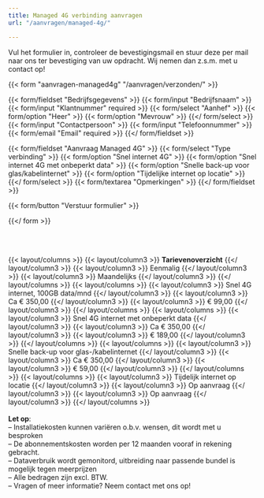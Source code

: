 ```yaml
---
title: Managed 4G verbinding aanvragen
url: "/aanvragen/managed-4g/"

---
```

Vul het formulier in, controleer de bevestigingsmail en stuur deze per mail naar ons ter bevestiging van uw opdracht. Wij nemen dan z.s.m. met u contact op!

{{< form "aanvragen-managed4g" "/aanvragen/verzonden/" >}}

{{< form/fieldset "Bedrijfsgegevens" >}}
{{< form/input "Bedrijfsnaam" >}}
{{< form/input "Klantnummer" required >}}
{{< form/select "Aanhef" >}}
{{< form/option "Heer" >}}
{{< form/option "Mevrouw" >}}
{{</ form/select >}}
{{< form/input "Contactpersoon" >}}
{{< form/input "Telefoonnummer" >}}
{{< form/email "Email" required >}}
{{</ form/fieldset >}}

{{< form/fieldset "Aanvraag Managed 4G" >}}
{{< form/select "Type verbinding" >}}
{{< form/option "Snel internet 4G" >}}
{{< form/option "Snel internet 4G met onbeperkt data" >}}
{{< form/option "Snelle back-up voor glas/kabelinternet" >}}
{{< form/option "Tijdelijke internet op locatie" >}}
{{</ form/select >}}
{{< form/textarea "Opmerkingen" >}}
{{</ form/fieldset >}}

{{< form/button "Verstuur formulier" >}}

{{</ form >}}

<br><br>

{{< layout/columns >}}
{{< layout/column3 >}}
**Tarievenoverzicht**
{{</ layout/column3 >}}
{{< layout/column3 >}}
Eenmalig
{{</ layout/column3 >}}
{{< layout/column3 >}}
Maandelijks
{{</ layout/column3 >}}
{{</ layout/columns >}}
{{< layout/columns >}}
{{< layout/column3 >}}
Snel 4G internet, 100GB data/mnd
{{</ layout/column3 >}}
{{< layout/column3 >}}
Ca € 350,00
{{</ layout/column3 >}}
{{< layout/column3 >}}
€ 99,00
{{</ layout/column3 >}}
{{</ layout/columns >}}
{{< layout/columns >}}
{{< layout/column3 >}}
Snel 4G internet met onbeperkt data
{{</ layout/column3 >}}
{{< layout/column3 >}}
Ca € 350,00
{{</ layout/column3 >}}
{{< layout/column3 >}}
€ 189,00
{{</ layout/column3 >}}
{{</ layout/columns >}}
{{< layout/columns >}}
{{< layout/column3 >}}
Snelle back-up voor glas-/kabelinternet
{{</ layout/column3 >}}
{{< layout/column3 >}}
Ca € 350,00
{{</ layout/column3 >}}
{{< layout/column3 >}}
€ 59,00
{{</ layout/column3 >}}
{{</ layout/columns >}}
{{< layout/columns >}}
{{< layout/column3 >}}
Tijdelijk internet op locatie
{{</ layout/column3 >}}
{{< layout/column3 >}}
Op aanvraag
{{</ layout/column3 >}}
{{< layout/column3 >}}
Op aanvraag
{{</ layout/column3 >}}
{{</ layout/columns >}}
<br><br>
**Let op**:<br>
– Installatiekosten kunnen variëren o.b.v. wensen, dit wordt met u besproken<br>
– De abonnementskosten worden per 12 maanden vooraf in rekening gebracht.<br>
– Dataverbruik wordt gemonitord, uitbreiding naar passende bundel is mogelijk tegen meerprijzen<br>
– Alle bedragen zijn excl. BTW.<br>
– Vragen of meer informatie? Neem contact met ons op!<br>